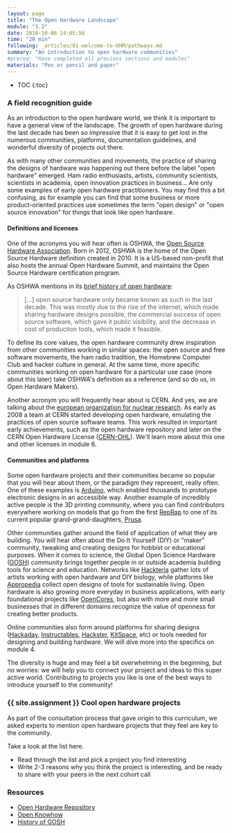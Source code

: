```yaml
---
layout: page
title: "The Open Hardware Landscape"
module: "1.2"
date: 2016-10-06 14:05:56
time: "20 min"
following: _articles/01-welcome-to-OHM/pathways.md
summary: "An introduction to open hardware communities"
#prereq: "Have completed all previous sections and modules"
materials: "Pen or pencil and paper"
---
```

* TOC
{:toc}

### A field recognition guide

As an introduction to the open hardware world, we think it is important to have a general view of the landscape. The growth of open hardware during the last decade has been so impressive that it is easy to get lost in the numerous communities, platforms, documentation guidelines, and wonderful diversity of projects out there.

As with many other communities and movements, the practice of sharing the designs of hardware was happening out there before the label "open hardware" emerged. Ham radio enthusiasts, artists, community scientists, scientists in academia, open innovation practices in business... Are only some examples of early open hardware practitioners. You may find this a bit confusing, as for example you can find that some business or more product-oriented practices use sometimes the term "open design" or "open source innovation" for things that look like open hardware.

#### Definitions and licenses
One of the acronyms you will hear often is OSHWA, the [Open Source Hardware Association](https://oshwa.org). Born in 2012, OSHWA is the home of the Open Source Hardware definition created in 2010. It is a US-based non-profit that also hosts the annual Open Hardware Summit, and maintains the Open Source Hardware certification program.

As OSHWA mentions in its [brief history of open hardware](https://www.oshwa.org/research/brief-history-of-open-source-hardware-organizations-and-definitions/):

>[...] open source hardware only became known as such in the last decade. This was mostly due to the rise of the internet, which made sharing hardware designs possible, the commercial success of open source software, which gave it public visibility, and the decrease in cost of production tools, which made it feasible.

To define its core values, the open hardware community drew inspiration from other communities working in similar spaces: the open source and free software movements, the ham radio tradition, the Homebrew Computer Club and hacker culture in general. At the same time, more specific communities working on open hardware for a particular use case (more about this later) take OSHWA's definition as a reference (and so do us, in Open Hardware Makers).

Another acronym you will frequently hear about is CERN. And yes, we are talking about the [european organization for nuclear research](https://home.cern/). As early as 2008 a team at CERN started developing open hardware, emulating the practices of open source software teams. This work resulted in important early achievements, such as the open hardware repository and later on the CERN Open Hardware License ([CERN-OHL](https://cern-ohl.web.cern.ch/home)). We'll learn more about this one and other licenses in module 6.

#### Communities and platforms
Some open hardware projects and their communities became so popular that you will hear about them, or the paradigm they represent, really often. One of these examples is [Arduino](https://www.arduino.cc/), which enabled thousands to prototype electronic designs in an accessible way. Another example of incredibly active people is the 3D printing community, where you can find contributors everywhere working on models that go from the first [RepRap](https://reprap.org/wiki/RepRap) to one of its current popular grand-grand-daughters, [Prusa](https://www.prusa3d.de/).

Other communities gather around the field of application of what they are building. You will hear often about the Do It Yourself (DIY) or "maker" community, tweaking and creating designs for hobbist or educational purposes. When it comes to science, the Global Open Science Hardware ([GOSH](https://openhardware.science/)) community brings together people in or outside academia building tools for science and education. Networks like [Hackteria](https://www.hackteria.org/) gather lots of artists working with open hardware and DIY biology, while platforms like [Appropedia](https://www.appropedia.org/Welcome_to_Appropedia) collect open designs of tools for sustainable living. Open hardware is also growing more everyday in business applications, with early foundational projects like [OpenCores](https://opencores.org/), but also with more and more small businesses that in different domains recognize the value of openness for creating better products.

Online communities also form around platforms for sharing designs ([Hackaday](https://hackaday.io/), [Instructables](https://www.instructables.com/), [Hackster](https://www.hackster.io/), [KitSpace](https://kitspace.org/), etc) or tools needed for designing and building hardware. We will dive more into the specifics on module 4.

The diversity is huge and may feel a bit overwhelming in the beginning, but no worries: we will help you to connect your project and ideas to this super active world. Contributing to projects you like is one of the best ways to introduce yourself to the community!

### {{ site.assignment }} Cool open hardware projects

As part of the consultation process that gave origin to this curriculum, we asked experts to mention open hardware projects that they feel are key to the community.

Take a look at the list here.

- Read through the list and pick a project you find interesting
- Write 2-3 reasons why you think the project is interesting, and be ready to share with your peers in the next cohort call

### Resources
- [Open Hardware Repository](https://ohwr.org/welcome)
- [Open Knowhow](https://search.openknowhow.org/)
- [History of GOSH](https://openhardware.science/about/gosh-history/)
